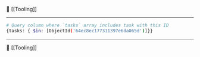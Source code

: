 📂 [[Tooling]]

----
```Bash
# Query column where `tasks` array includes task with this ID
{tasks: { $in: [ObjectId('64ec8ec177311397e6da065d')]}}
```

----
📂 [[Tooling]]